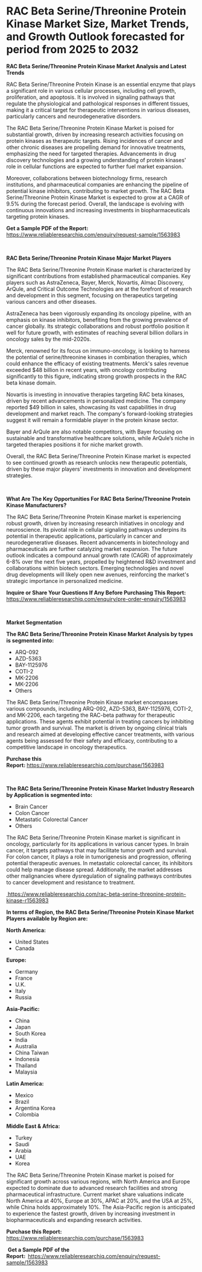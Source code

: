 <p><h1>RAC Beta Serine/Threonine Protein Kinase Market Size, Market Trends, and Growth Outlook forecasted for period from 2025 to 2032</h1></p><p><strong>RAC Beta Serine/Threonine Protein Kinase Market Analysis and Latest Trends</strong></p>
<p><p>RAC Beta Serine/Threonine Protein Kinase is an essential enzyme that plays a significant role in various cellular processes, including cell growth, proliferation, and apoptosis. It is involved in signaling pathways that regulate the physiological and pathological responses in different tissues, making it a critical target for therapeutic interventions in various diseases, particularly cancers and neurodegenerative disorders.</p><p>The RAC Beta Serine/Threonine Protein Kinase Market is poised for substantial growth, driven by increasing research activities focusing on protein kinases as therapeutic targets. Rising incidences of cancer and other chronic diseases are propelling demand for innovative treatments, emphasizing the need for targeted therapies. Advancements in drug discovery technologies and a growing understanding of protein kinases' role in cellular functions are expected to further fuel market expansion.</p><p>Moreover, collaborations between biotechnology firms, research institutions, and pharmaceutical companies are enhancing the pipeline of potential kinase inhibitors, contributing to market growth. The RAC Beta Serine/Threonine Protein Kinase Market is expected to grow at a CAGR of 9.5% during the forecast period. Overall, the landscape is evolving with continuous innovations and increasing investments in biopharmaceuticals targeting protein kinases.</p></p>
<p><strong>Get a Sample PDF of the Report:&nbsp;</strong> <a href="https://www.reliableresearchiq.com/enquiry/request-sample/1563983?utm_campaign=3191&utm_medium=2&utm_source=Github&utm_content=ia&utm_term=19042025&utm_id=rac-beta-serinethreonine-protein-kinase">https://www.reliableresearchiq.com/enquiry/request-sample/1563983</a></p>
<p>&nbsp;</p>
<p><strong>RAC Beta Serine/Threonine Protein Kinase Major Market Players</strong></p>
<p><p>The RAC Beta Serine/Threonine Protein Kinase market is characterized by significant contributions from established pharmaceutical companies. Key players such as AstraZeneca, Bayer, Merck, Novartis, Almac Discovery, ArQule, and Critical Outcome Technologies are at the forefront of research and development in this segment, focusing on therapeutics targeting various cancers and other diseases.</p><p>AstraZeneca has been vigorously expanding its oncology pipeline, with an emphasis on kinase inhibitors, benefiting from the growing prevalence of cancer globally. Its strategic collaborations and robust portfolio position it well for future growth, with estimates of reaching several billion dollars in oncology sales by the mid-2020s.</p><p>Merck, renowned for its focus on immuno-oncology, is looking to harness the potential of serine/threonine kinases in combination therapies, which could enhance the efficacy of existing treatments. Merck's sales revenue exceeded $48 billion in recent years, with oncology contributing significantly to this figure, indicating strong growth prospects in the RAC beta kinase domain.</p><p>Novartis is investing in innovative therapies targeting RAC beta kinases, driven by recent advancements in personalized medicine. The company reported $49 billion in sales, showcasing its vast capabilities in drug development and market reach. The company's forward-looking strategies suggest it will remain a formidable player in the protein kinase sector.</p><p>Bayer and ArQule are also notable competitors, with Bayer focusing on sustainable and transformative healthcare solutions, while ArQule’s niche in targeted therapies positions it for niche market growth.</p><p>Overall, the RAC Beta Serine/Threonine Protein Kinase market is expected to see continued growth as research unlocks new therapeutic potentials, driven by these major players' investments in innovation and development strategies.</p></p>
<p>&nbsp;</p>
<p><strong>What Are The Key Opportunities For RAC Beta Serine/Threonine Protein Kinase Manufacturers?</strong></p>
<p><p>The RAC Beta Serine/Threonine Protein Kinase market is experiencing robust growth, driven by increasing research initiatives in oncology and neuroscience. Its pivotal role in cellular signaling pathways underpins its potential in therapeutic applications, particularly in cancer and neurodegenerative diseases. Recent advancements in biotechnology and pharmaceuticals are further catalyzing market expansion. The future outlook indicates a compound annual growth rate (CAGR) of approximately 6-8% over the next five years, propelled by heightened R&D investment and collaborations within biotech sectors. Emerging technologies and novel drug developments will likely open new avenues, reinforcing the market's strategic importance in personalized medicine.</p></p>
<p><strong>Inquire or Share Your Questions If Any Before Purchasing This Report:</strong> <a href="https://www.reliableresearchiq.com/enquiry/pre-order-enquiry/1563983?utm_campaign=3191&utm_medium=2&utm_source=Github&utm_content=ia&utm_term=19042025&utm_id=rac-beta-serinethreonine-protein-kinase">https://www.reliableresearchiq.com/enquiry/pre-order-enquiry/1563983</a></p>
<p>&nbsp;</p>
<p><strong>Market Segmentation</strong></p>
<p><strong>The RAC Beta Serine/Threonine Protein Kinase Market Analysis by types is segmented into:</strong></p>
<p><ul><li>ARQ-092</li><li>AZD-5363</li><li>BAY-1125976</li><li>COTI-2</li><li>MK-2206</li><li>MK-2206</li><li>Others</li></ul></p>
<p><p>The RAC Beta Serine/Threonine Protein Kinase market encompasses various compounds, including ARQ-092, AZD-5363, BAY-1125976, COTI-2, and MK-2206, each targeting the RAC-beta pathway for therapeutic applications. These agents exhibit potential in treating cancers by inhibiting tumor growth and survival. The market is driven by ongoing clinical trials and research aimed at developing effective cancer treatments, with various agents being assessed for their safety and efficacy, contributing to a competitive landscape in oncology therapeutics.</p></p>
<p><strong>Purchase this Report:&nbsp;</strong><a href="https://www.reliableresearchiq.com/purchase/1563983?utm_campaign=3191&utm_medium=2&utm_source=Github&utm_content=ia&utm_term=19042025&utm_id=rac-beta-serinethreonine-protein-kinase">https://www.reliableresearchiq.com/purchase/1563983</a></p>
<p>&nbsp;</p>
<p><strong>The RAC Beta Serine/Threonine Protein Kinase Market Industry Research by Application is segmented into:</strong></p>
<p><ul><li>Brain Cancer</li><li>Colon Cancer</li><li>Metastatic Colorectal Cancer</li><li>Others</li></ul></p>
<p><p>The RAC Beta Serine/Threonine Protein Kinase market is significant in oncology, particularly for its applications in various cancer types. In brain cancer, it targets pathways that may facilitate tumor growth and survival. For colon cancer, it plays a role in tumorigenesis and progression, offering potential therapeutic avenues. In metastatic colorectal cancer, its inhibitors could help manage disease spread. Additionally, the market addresses other malignancies where dysregulation of signaling pathways contributes to cancer development and resistance to treatment.</p></p>
<p><a href="https://www.reliableresearchiq.com/rac-beta-serine-threonine-protein-kinase-r1563983?utm_campaign=3191&utm_medium=2&utm_source=Github&utm_content=ia&utm_term=19042025&utm_id=rac-beta-serinethreonine-protein-kinase">&nbsp;https://www.reliableresearchiq.com/rac-beta-serine-threonine-protein-kinase-r1563983</a></p>
<p><strong>In terms of Region, the RAC Beta Serine/Threonine Protein Kinase Market Players available by Region are:</strong></p>
<p>
    <p> <strong> North America: </strong>
        <ul>
            <li>United States</li>
            <li>Canada</li>
        </ul>
        </p> 
    <p> <strong> Europe: </strong>
        <ul>
            <li>Germany</li>
            <li>France</li>
            <li>U.K.</li>
            <li>Italy</li>
            <li>Russia</li>
        </ul>
        </p> 
    <p> <strong> Asia-Pacific: </strong>
        <ul>
            <li>China</li>
            <li>Japan</li>
            <li>South Korea</li>
            <li>India</li>
            <li>Australia</li>
            <li>China Taiwan</li>
            <li>Indonesia</li>
            <li>Thailand</li>
            <li>Malaysia</li>
        </ul>
        </p> 
    <p> <strong> Latin America: </strong>
        <ul>
            <li>Mexico</li>
            <li>Brazil</li>
            <li>Argentina Korea</li>
            <li>Colombia</li>
        </ul>
        </p> 
    <p> <strong> Middle East & Africa: </strong>
        <ul>
            <li>Turkey</li>
            <li>Saudi</li>
            <li>Arabia</li>
            <li>UAE</li>
            <li>Korea</li>
        </ul>
    </p>
    </p>
<p><p>The RAC Beta Serine/Threonine Protein Kinase market is poised for significant growth across various regions, with North America and Europe expected to dominate due to advanced research facilities and strong pharmaceutical infrastructure. Current market share valuations indicate North America at 40%, Europe at 30%, APAC at 20%, and the USA at 25%, while China holds approximately 10%. The Asia-Pacific region is anticipated to experience the fastest growth, driven by increasing investment in biopharmaceuticals and expanding research activities.</p></p>
<p><strong>Purchase this Report: </strong><a href="https://www.reliableresearchiq.com/purchase/1563983?utm_campaign=3191&utm_medium=2&utm_source=Github&utm_content=ia&utm_term=19042025&utm_id=rac-beta-serinethreonine-protein-kinase">https://www.reliableresearchiq.com/purchase/1563983</a></p>
<p>&nbsp;<strong>Get a Sample PDF of the Report:&nbsp;&nbsp;</strong><a href="https://www.reliableresearchiq.com/enquiry/request-sample/1563983?utm_campaign=3191&utm_medium=2&utm_source=Github&utm_content=ia&utm_term=19042025&utm_id=rac-beta-serinethreonine-protein-kinase">https://www.reliableresearchiq.com/enquiry/request-sample/1563983</a></p>
<p><strong></strong></p>
<p><p></p><p></p><p></p></p>